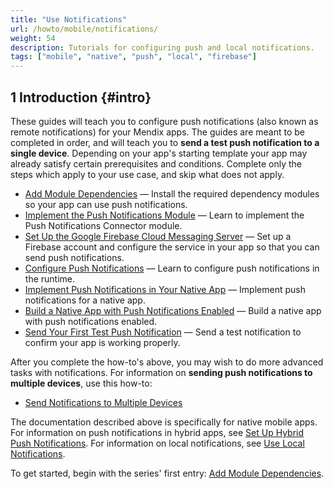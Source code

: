 ```yaml
---
title: "Use Notifications"
url: /howto/mobile/notifications/
weight: 54
description: Tutorials for configuring push and local notifications.
tags: ["mobile", "native", "push", "local", "firebase"]
---
```


## 1 Introduction {#intro}

These guides will teach you to configure push notifications (also known as remote notifications) for your Mendix apps. The guides are meant to be completed in order, and will teach you to **send a test push notification to a single device**. Depending on your app's starting template your app may already satisfy certain prerequisites and conditions. Complete only the steps which apply to your use case, and skip what does not apply.

* [Add Module Dependencies](/howto/mobile/notif-add-module-depends/) — Install the required dependency modules so your app can use push notifications.
* [Implement the Push Notifications Module](/howto/mobile/notif-implement-module/) — Learn to implement the Push Notifications Connector module.
* [Set Up the Google Firebase Cloud Messaging Server](/howto/mobile/setting-up-google-firebase-cloud-messaging-server/) — Set up a Firebase account and configure the service in your app so that you can send push notifications.
* [Configure Push Notifications](/howto/mobile/notif-config-push/) — Learn to configure push notifications in the runtime.
* [Implement Push Notifications in Your Native App](/howto/mobile/notif-implement-native/) — Implement push notifications for a native app.
* [Build a Native App with Push Notifications Enabled](/howto/mobile/notif-build-native/) — Build a native app with push notifications enabled.
* [Send Your First Test Push Notification](/howto/mobile/notif-send-test/) — Send a test notification to confirm your app is working properly.

After you complete the how-to's above, you may wish to do more advanced tasks with notifications. For information on **sending push notifications to multiple devices**, use this how-to:

* [Send Notifications to Multiple Devices](/howto/mobile/notif-mult-devices/)

The documentation described above is specifically for native mobile apps. For information on push notifications in hybrid apps, see [Set Up Hybrid Push Notifications](/howto/mobile/setting-up-hybrid-push-notifications/). For information on local notifications, see [Use Local Notifications](/howto/mobile/local-notif-parent/).

To get started, begin with the series' first entry: [Add Module Dependencies](/howto/mobile/notif-add-module-depends/).